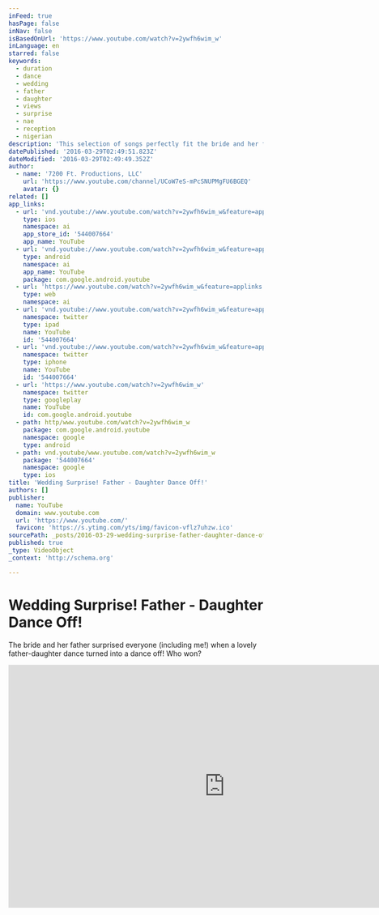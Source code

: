 ```yaml
---
inFeed: true
hasPage: false
inNav: false
isBasedOnUrl: 'https://www.youtube.com/watch?v=2ywfh6wim_w'
inLanguage: en
starred: false
keywords:
  - duration
  - dance
  - wedding
  - father
  - daughter
  - views
  - surprise
  - nae
  - reception
  - nigerian
description: 'This selection of songs perfectly fit the bride and her father. They surprised everyone at the wedding with their dance-off. Moving and grooving on the dance floor! My Girl - The Temptations Hound Dog - Elvis Yeah - Usher Hokey Pokey The Twist Chicken Dance'
datePublished: '2016-03-29T02:49:51.823Z'
dateModified: '2016-03-29T02:49:49.352Z'
author:
  - name: '7200 Ft. Productions, LLC'
    url: 'https://www.youtube.com/channel/UCoW7eS-mPcSNUPMgFU6BGEQ'
    avatar: {}
related: []
app_links:
  - url: 'vnd.youtube://www.youtube.com/watch?v=2ywfh6wim_w&feature=applinks'
    type: ios
    namespace: ai
    app_store_id: '544007664'
    app_name: YouTube
  - url: 'vnd.youtube://www.youtube.com/watch?v=2ywfh6wim_w&feature=applinks'
    type: android
    namespace: ai
    app_name: YouTube
    package: com.google.android.youtube
  - url: 'https://www.youtube.com/watch?v=2ywfh6wim_w&feature=applinks'
    type: web
    namespace: ai
  - url: 'vnd.youtube://www.youtube.com/watch?v=2ywfh6wim_w&feature=applinks'
    namespace: twitter
    type: ipad
    name: YouTube
    id: '544007664'
  - url: 'vnd.youtube://www.youtube.com/watch?v=2ywfh6wim_w&feature=applinks'
    namespace: twitter
    type: iphone
    name: YouTube
    id: '544007664'
  - url: 'https://www.youtube.com/watch?v=2ywfh6wim_w'
    namespace: twitter
    type: googleplay
    name: YouTube
    id: com.google.android.youtube
  - path: http/www.youtube.com/watch?v=2ywfh6wim_w
    package: com.google.android.youtube
    namespace: google
    type: android
  - path: vnd.youtube/www.youtube.com/watch?v=2ywfh6wim_w
    package: '544007664'
    namespace: google
    type: ios
title: 'Wedding Surprise! Father - Daughter Dance Off!'
authors: []
publisher:
  name: YouTube
  domain: www.youtube.com
  url: 'https://www.youtube.com/'
  favicon: 'https://s.ytimg.com/yts/img/favicon-vflz7uhzw.ico'
sourcePath: _posts/2016-03-29-wedding-surprise-father-daughter-dance-off.md
published: true
_type: VideoObject
_context: 'http://schema.org'

---
```

# Wedding Surprise! Father - Daughter Dance Off!

The bride and her father surprised everyone (including me!) when a lovely father-daughter dance turned into a dance off! Who won?

<iframe src="https://cdn.embedly.com/widgets/media.html?src=https%3A%2F%2Fwww.youtube.com%2Fembed%2F2ywfh6wim_w%3Ffeature%3Doembed&amp;url=https%3A%2F%2Fwww.youtube.com%2Fwatch%3Fv%3D2ywfh6wim_w&amp;image=https%3A%2F%2Fi.ytimg.com%2Fvi%2F2ywfh6wim_w%2Fhqdefault.jpg&amp;key=b7d04c9b404c499eba89ee7072e1c4f7&amp;type=text%2Fhtml&amp;schema=youtube" width="854" height="480" scrolling="no" frameborder="0" allowfullscreen="allowfullscreen" style=""></iframe>